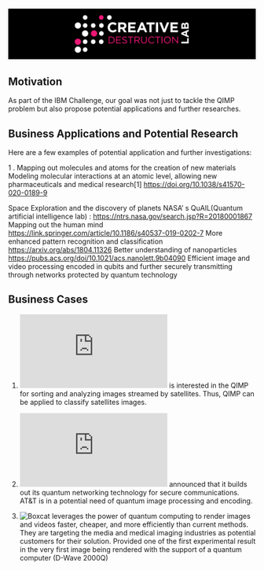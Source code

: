 ![CDL Hackaton](img/CDL_logo.png)

## Motivation

As part of the IBM Challenge, our goal was not just to tackle the QIMP problem but also propose potential applications and further researches.

## Business Applications and Potential Research

Here are a few examples of potential application and further investigations:

1 . Mapping out molecules and atoms for the creation of new materials
Modeling molecular interactions at an atomic level, allowing new pharmaceuticals and medical research[1] https://doi.org/10.1038/s41570-020-0189-9 
 
Space Exploration and the discovery of planets
NASA’ s QuAIL(Quantum artificial intelligence lab) : https://ntrs.nasa.gov/search.jsp?R=20180001867
Mapping out the human mind https://link.springer.com/article/10.1186/s40537-019-0202-7
More enhanced pattern recognition and classification https://arxiv.org/abs/1804.11326
Better understanding of nanoparticles https://pubs.acs.org/doi/10.1021/acs.nanolett.9b04090
Efficient image and video processing encoded in qubits and further securely transmitting through networks protected by quantum technology

## Business Cases

1. ![Airbus](https://www.airbus.com/innovation/industry-4-0/quantum-technologies.html) is interested in the QIMP for sorting and analyzing images 
streamed by satellites. Thus, QIMP can be applied to classify satellites images.

2. ![AT&T](https://about.att.com/innovationblog/2018/12/building_a_quantum_network.html) announced that it  builds out its quantum networking technology
for secure communications. AT&T is in a potential need of quantum image processing and encoding.

3. ![Boxcat](http://boxc.at/) leverages the power of quantum computing to render images and videos faster, cheaper, and more efficiently than current methods. 
They are targeting the media and medical imaging industries as potential customers for their solution. Provided one of the first 
experimental result in the very first image being rendered with the support of a quantum computer (D-Wave 2000Q)

